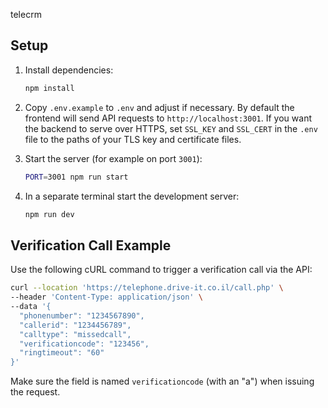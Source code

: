 telecrm


## Setup

1. Install dependencies:
   ```bash
   npm install
   ```

2. Copy `.env.example` to `.env` and adjust if necessary. By default the
   frontend will send API requests to `http://localhost:3001`.
   If you want the backend to serve over HTTPS, set `SSL_KEY` and `SSL_CERT`
   in the `.env` file to the paths of your TLS key and certificate files.

3. Start the server (for example on port `3001`):
   ```bash
   PORT=3001 npm run start
   ```

4. In a separate terminal start the development server:
   ```bash
   npm run dev
   ```
## Verification Call Example

Use the following cURL command to trigger a verification call via the API:

```bash
curl --location 'https://telephone.drive-it.co.il/call.php' \
--header 'Content-Type: application/json' \
--data '{
  "phonenumber": "1234567890",
  "callerid": "1234456789",
  "calltype": "missedcall",
  "verificationcode": "123456",
  "ringtimeout": "60"
}'
```

Make sure the field is named `verificationcode` (with an "a") when issuing the request.
